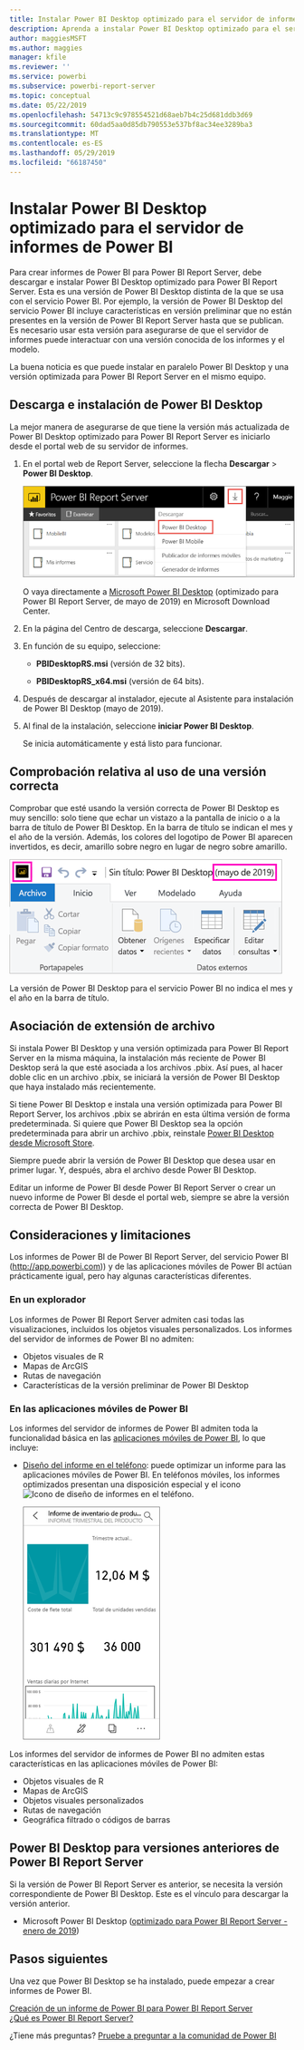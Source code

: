 ```yaml
---
title: Instalar Power BI Desktop optimizado para el servidor de informes de Power BI
description: Aprenda a instalar Power BI Desktop optimizado para el servidor de informes de Power BI
author: maggiesMSFT
ms.author: maggies
manager: kfile
ms.reviewer: ''
ms.service: powerbi
ms.subservice: powerbi-report-server
ms.topic: conceptual
ms.date: 05/22/2019
ms.openlocfilehash: 54713c9c978554521d68aeb7b4c25d681ddb3d69
ms.sourcegitcommit: 60dad5aa0d85db790553e537bf8ac34ee3289ba3
ms.translationtype: MT
ms.contentlocale: es-ES
ms.lasthandoff: 05/29/2019
ms.locfileid: "66187450"
---
```

# <a name="install-power-bi-desktop-optimized-for-power-bi-report-server"></a>Instalar Power BI Desktop optimizado para el servidor de informes de Power BI

Para crear informes de Power BI para Power BI Report Server, debe descargar e instalar Power BI Desktop optimizado para Power BI Report Server. Esta es una versión de Power BI Desktop distinta de la que se usa con el servicio Power BI. Por ejemplo, la versión de Power BI Desktop del servicio Power BI incluye características en versión preliminar que no están presentes en la versión de Power BI Report Server hasta que se publican. Es necesario usar esta versión para asegurarse de que el servidor de informes puede interactuar con una versión conocida de los informes y el modelo. 

La buena noticia es que puede instalar en paralelo Power BI Desktop y una versión optimizada para Power BI Report Server en el mismo equipo.

## <a name="download-and-install-power-bi-desktop"></a>Descarga e instalación de Power BI Desktop

La mejor manera de asegurarse de que tiene la versión más actualizada de Power BI Desktop optimizado para Power BI Report Server es iniciarlo desde el portal web de su servidor de informes.

1. En el portal web de Report Server, seleccione la flecha **Descargar** > **Power BI Desktop**.

    ![Descarga de Power BI Desktop desde el portal web](media/install-powerbi-desktop/report-server-download-web-portal.png)

    O vaya directamente a [Microsoft Power BI Desktop](https://www.microsoft.com/download/details.aspx?id=56723) (optimizado para Power BI Report Server, de mayo de 2019) en Microsoft Download Center.

2. En la página del Centro de descarga, seleccione **Descargar**.

3. En función de su equipo, seleccione: 

    - **PBIDesktopRS.msi** (versión de 32 bits).

    - **PBIDesktopRS_x64.msi** (versión de 64 bits).

1. Después de descargar al instalador, ejecute al Asistente para instalación de Power BI Desktop (mayo de 2019).

2. Al final de la instalación, seleccione **iniciar Power BI Desktop**.

    Se inicia automáticamente y está listo para funcionar.

## <a name="verify-youre-using-the-correct-version"></a>Comprobación relativa al uso de una versión correcta
Comprobar que esté usando la versión correcta de Power BI Desktop es muy sencillo: solo tiene que echar un vistazo a la pantalla de inicio o a la barra de título de Power BI Desktop. En la barra de título se indican el mes y el año de la versión. Además, los colores del logotipo de Power BI aparecen invertidos, es decir, amarillo sobre negro en lugar de negro sobre amarillo.

![Barra de título de Power BI Desktop optimizado para Power BI Report Server](media/install-powerbi-desktop/power-bi-report-server-desktop-may-2019.png)

La versión de Power BI Desktop para el servicio Power BI no indica el mes y el año en la barra de título.

## <a name="file-extension-association"></a>Asociación de extensión de archivo
Si instala Power BI Desktop y una versión optimizada para Power BI Report Server en la misma máquina, la instalación más reciente de Power BI Desktop será la que esté asociada a los archivos .pbix. Así pues, al hacer doble clic en un archivo .pbix, se iniciará la versión de Power BI Desktop que haya instalado más recientemente.

Si tiene Power BI Desktop e instala una versión optimizada para Power BI Report Server, los archivos .pbix se abrirán en esta última versión de forma predeterminada. Si quiere que Power BI Desktop sea la opción predeterminada para abrir un archivo .pbix, reinstale [Power BI Desktop desde Microsoft Store](http://aka.ms/pbidesktopstore).

Siempre puede abrir la versión de Power BI Desktop que desea usar en primer lugar. Y, después, abra el archivo desde Power BI Desktop.

Editar un informe de Power BI desde Power BI Report Server o crear un nuevo informe de Power BI desde el portal web, siempre se abre la versión correcta de Power BI Desktop.

## <a name="considerations-and-limitations"></a>Consideraciones y limitaciones

Los informes de Power BI de Power BI Report Server, del servicio Power BI (http://app.powerbi.com)) y de las aplicaciones móviles de Power BI actúan prácticamente igual, pero hay algunas características diferentes.

### <a name="in-a-browser"></a>En un explorador

Los informes de Power BI Report Server admiten casi todas las visualizaciones, incluidos los objetos visuales personalizados. Los informes del servidor de informes de Power BI no admiten:

* Objetos visuales de R
* Mapas de ArcGIS
* Rutas de navegación
* Características de la versión preliminar de Power BI Desktop

### <a name="in-the-power-bi-mobile-apps"></a>En las aplicaciones móviles de Power BI

Los informes del servidor de informes de Power BI admiten toda la funcionalidad básica en las [aplicaciones móviles de Power BI](../consumer/mobile/mobile-apps-for-mobile-devices.md), lo que incluye:

* [Diseño del informe en el teléfono](../desktop-create-phone-report.md): puede optimizar un informe para las aplicaciones móviles de Power BI. En teléfonos móviles, los informes optimizados presentan una disposición especial y el icono ![Icono de diseño de informes en el teléfono](media/install-powerbi-desktop/power-bi-rs-mobile-optimized-icon.png).
  
    ![Informe optimizado para teléfonos](media/install-powerbi-desktop/power-bi-rs-mobile-optimized-report.png)

Los informes del servidor de informes de Power BI no admiten estas características en las aplicaciones móviles de Power BI:

* Objetos visuales de R
* Mapas de ArcGIS
* Objetos visuales personalizados
* Rutas de navegación
* Geográfica filtrado o códigos de barras

## <a name="power-bi-desktop-for-earlier-versions-of-power-bi-report-server"></a>Power BI Desktop para versiones anteriores de Power BI Report Server

Si la versión de Power BI Report Server es anterior, se necesita la versión correspondiente de Power BI Desktop. Este es el vínculo para descargar la versión anterior.

- Microsoft Power BI Desktop ([optimizado para Power BI Report Server - enero de 2019](https://go.microsoft.com/fwlink/?linkid=2055039))

## <a name="next-steps"></a>Pasos siguientes

Una vez que Power BI Desktop se ha instalado, puede empezar a crear informes de Power BI.

[Creación de un informe de Power BI para Power BI Report Server](quickstart-create-powerbi-report.md)  
[¿Qué es Power BI Report Server?](get-started.md)

¿Tiene más preguntas? [Pruebe a preguntar a la comunidad de Power BI](https://community.powerbi.com/)
